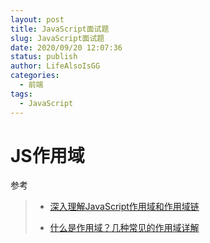 ```yaml
---
layout: post
title: JavaScript面试题
slug: JavaScript面试题
date: 2020/09/20 12:07:36
status: publish
author: LifeAlsoIsGG
categories: 
  - 前端
tags: 
  - JavaScript
---
```




# JS作用域

参考

> - [深入理解JavaScript作用域和作用域链](https://blog.csdn.net/weixin_33933118/article/details/91456939?utm_medium=distribute.pc_relevant.none-task-blog-OPENSEARCH-2.channel_param&depth_1-utm_source=distribute.pc_relevant.none-task-blog-OPENSEARCH-2.channel_param)
>
> - [什么是作用域？几种常见的作用域详解]([https://blog.csdn.net/qq_37309764/article/details/105659829?utm_medium=distribute.pc_aggpage_search_result.none-task-blog-2~all~first_rank_v2~rank_v25-1-105659829.nonecase&utm_term=js%E7%9A%84%E4%BD%9C%E7%94%A8%E5%9F%9F%E6%9C%89%E5%93%AA%E5%87%A0%E7%A7%8D](https://blog.csdn.net/qq_37309764/article/details/105659829?utm_medium=distribute.pc_aggpage_search_result.none-task-blog-2~all~first_rank_v2~rank_v25-1-105659829.nonecase&utm_term=js的作用域有哪几种))



